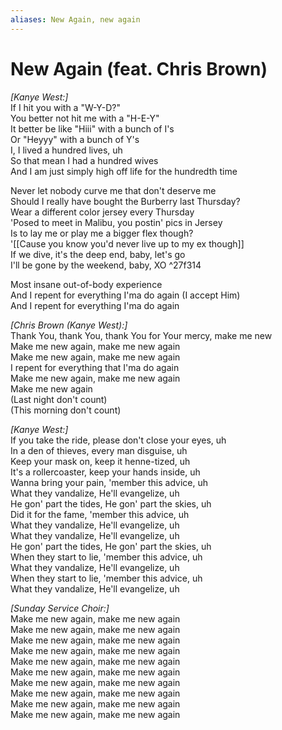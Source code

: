 ```yaml
---
aliases: New Again, new again
---
```


# New Again (feat. Chris Brown)

_[Kanye West:]_  
If I hit you with a "W-Y-D?"  
You better not hit me with a "H-E-Y"  
It better be like "Hiii" with a bunch of I's  
Or "Heyyy" with a bunch of Y's  
I, I lived a hundred lives, uh  
So that mean I had a hundred wives  
And I am just simply high off life for the hundredth time  

Never let nobody curve me that don't deserve me  
Should I really have bought the Burberry last Thursday?  
Wear a different color jersey every Thursday  
'Posed to meet in Malibu, you postin' pics in Jersey  
Is to lay me or play me a bigger flex though?  
'[[Cause you know you'd never live up to my ex though]]  
If we dive, it's the deep end, baby, let's go  
I'll be gone by the weekend, baby, XO   ^27f314

Most insane out-of-body experience  
And I repent for everything I'ma do again (I accept Him)  
And I repent for everything I'ma do again  

_[Chris Brown (Kanye West):]_  
Thank You, thank You, thank You for Your mercy, make me new  
Make me new again, make me new again  
Make me new again, make me new again  
I repent for everything that I'ma do again  
Make me new again, make me new again  
Make me new again  
(Last night don't count)  
(This morning don't count)  

_[Kanye West:]_  
If you take the ride, please don't close your eyes, uh  
In a den of thieves, every man disguise, uh  
Keep your mask on, keep it henne-tized, uh  
It's a rollercoaster, keep your hands inside, uh  
Wanna bring your pain, 'member this advice, uh  
What they vandalize, He'll evangelize, uh  
He gon' part the tides, He gon' part the skies, uh  
Did it for the fame, 'member this advice, uh  
What they vandalize, He'll evangelize, uh  
What they vandalize, He'll evangelize, uh  
He gon' part the tides, He gon' part the skies, uh  
When they start to lie, 'member this advice, uh  
What they vandalize, He'll evangelize, uh  
When they start to lie, 'member this advice, uh  
What they vandalize, He'll evangelize, uh  

_[Sunday Service Choir:]_  
Make me new again, make me new again  
Make me new again, make me new again  
Make me new again, make me new again  
Make me new again, make me new again  
Make me new again, make me new again  
Make me new again, make me new again  
Make me new again, make me new again  
Make me new again, make me new again  
Make me new again, make me new again  
Make me new again, make me new again
